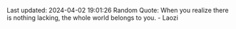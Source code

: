 Last updated: 2024-04-02 19:01:26
Random Quote: When you realize there is nothing lacking, the whole world belongs to you. - Laozi